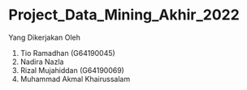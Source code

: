 # Project_Data_Mining_Akhir_2022
Yang Dikerjakan Oleh 
1. Tio Ramadhan (G64190045)
2. Nadira Nazla
3. Rizal Mujahiddan (G64190069)
4. Muhammad Akmal Khairussalam
